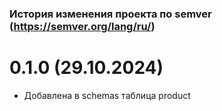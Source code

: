 ### История изменения проекта по semver (https://semver.org/lang/ru/)

# 0.1.0 (29.10.2024)
- Добавлена в schemas таблица product
